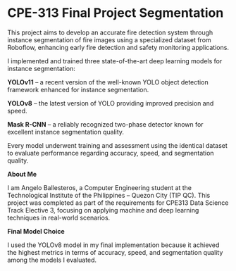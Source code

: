 # CPE-313 Final Project Segmentation
This project aims to develop an accurate fire detection system through instance segmentation of fire images using a specialized dataset from Roboflow, enhancing early fire detection and safety monitoring applications.

I implemented and trained three state-of-the-art deep learning models for instance segmentation:

**YOLOv11** – a recent version of the well-known YOLO object detection framework enhanced for instance segmentation.

**YOLOv8** – the latest version of YOLO providing improved precision and speed.

**Mask R-CNN** – a reliably recognized two-phase detector known for excellent instance segmentation quality.
    
Every model underwent training and assessment using the identical dataset to evaluate performance regarding accuracy, speed, and segmentation quality.

**About Me**

I am Angelo Ballesteros, a Computer Engineering student at the Technological Institute of the Philippines – Quezon City (TIP QC). This project was completed as part of the requirements for CPE313 Data Science Track Elective 3, focusing on applying machine and deep learning techniques in real-world scenarios.

**Final Model Choice**

I used the YOLOv8 model in my final implementation because it achieved the highest metrics in terms of accuracy, speed, and segmentation quality among the models I evaluated.
